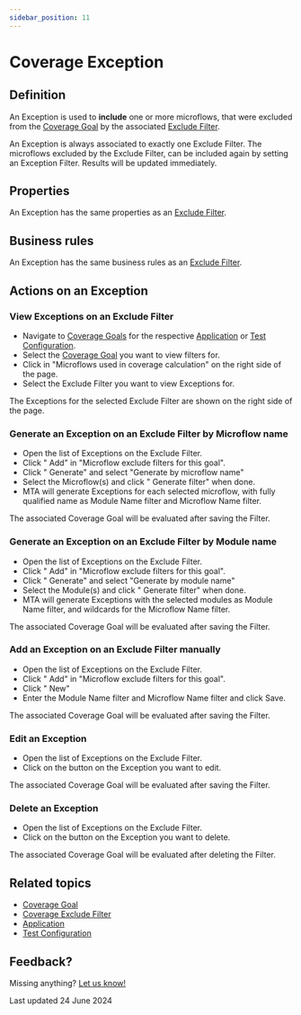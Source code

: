 ```yaml
---
sidebar_position: 11
---
```


# Coverage Exception 

## Definition

An Exception is used to **include** one or more microflows, that were excluded from the [Coverage Goal](coverage-goal) by the associated [Exclude Filter](coverage-exclude-filter).

An Exception is always associated to exactly one Exclude Filter. The microflows excluded by the Exclude Filter, can be included again by setting an Exception Filter. Results will be updated immediately. 


## Properties

An Exception has the same properties as an [Exclude Filter](coverage-exclude-filter#properties).


## Business rules

An Exception has the same business rules as an [Exclude Filter](coverage-exclude-filter#business-rules).


## Actions on an Exception

### View Exceptions on an Exclude Filter
- Navigate to [<i class="fal fa-umbrella"></i> Coverage Goals](coverage-goal) for the respective [Application](application) or [Test Configuration](test-configuration).
- Select the [Coverage Goal](coverage-goal) you want to view filters for.
- Click <i class="fa fa-pencil"></i> in "Microflows used in coverage calculation" on the right side of the page.
- Select the Exclude Filter you want to view Exceptions for.

The Exceptions for the selected Exclude Filter are shown on the right side of the page.

### Generate an Exception on an Exclude Filter by Microflow name
- Open the list of Exceptions on the Exclude Filter.
- Click "<i class="fal fa-plus-circle"></i> Add" in "Microflow exclude filters for this goal".
- Click "<i class="fal fa-wand-magic-sparkles"></i> Generate" and select "Generate by microflow name"
- Select the Microflow(s) and click "<i class="fal fa-wand-magic-sparkles"></i> Generate filter" when done.
- MTA will generate Exceptions for each selected microflow, with fully qualified name as Module Name filter and Microflow Name filter.

The associated Coverage Goal will be evaluated after saving the Filter.

### Generate an Exception on an Exclude Filter by Module name
- Open the list of Exceptions on the Exclude Filter.
- Click "<i class="fal fa-plus-circle"></i> Add" in "Microflow exclude filters for this goal".
- Click "<i class="fal fa-wand-magic-sparkles"></i> Generate" and select "Generate by module name"
- Select the Module(s) and click "<i class="fal fa-wand-magic-sparkles"></i> Generate filter" when done.
- MTA will generate Exceptions with the selected modules as Module Name filter, and wildcards for the Microflow Name filter.

The associated Coverage Goal will be evaluated after saving the Filter.

### Add an Exception on an Exclude Filter manually
- Open the list of Exceptions on the Exclude Filter.
- Click "<i class="fal fa-plus-circle"></i> Add" in "Microflow exclude filters for this goal".
- Click "<i class="fal fa-plus-circle"></i> New"
- Enter the Module Name filter and Microflow Name filter and click Save.

The associated Coverage Goal will be evaluated after saving the Filter.

### Edit an Exception 
- Open the list of Exceptions on the Exclude Filter.
- Click on the <i class="fa fa-pencil"></i> button on the Exception you want to edit.

The associated Coverage Goal will be evaluated after saving the Filter.

### Delete an Exception 
- Open the list of Exceptions on the Exclude Filter.
- Click on the <i class="fa fa-trash-alt"></i> button on the Exception you want to delete.

The associated Coverage Goal will be evaluated after deleting the Filter.

## Related topics
- [Coverage Goal](coverage-goal)
- [Coverage Exclude Filter](coverage-exclude-filter)
- [Application](application)
- [Test Configuration](test-configuration)


## Feedback?
Missing anything? [Let us know!](mailto:support@menditect.com)

Last updated 24 June 2024